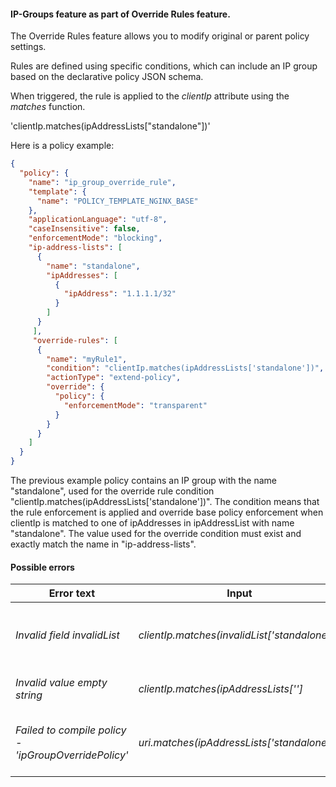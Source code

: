 #### IP-Groups feature as part of Override Rules feature.

The Override Rules feature allows you to modify original or parent policy settings.

Rules are defined using specific conditions, which can include an IP group based on the declarative policy JSON schema.

When triggered, the rule is applied to the _clientIp_ attribute using the _matches_ function.

'clientIp.matches(ipAddressLists["standalone"])'

Here is a policy example:

```json
{ 
  "policy": { 
    "name": "ip_group_override_rule", 
    "template": { 
      "name": "POLICY_TEMPLATE_NGINX_BASE" 
    }, 
    "applicationLanguage": "utf-8", 
    "caseInsensitive": false, 
    "enforcementMode": "blocking", 
    "ip-address-lists": [ 
      { 
        "name": "standalone", 
        "ipAddresses": [ 
          { 
            "ipAddress": "1.1.1.1/32" 
          } 
        ] 
      } 
     ], 
     "override-rules": [ 
      { 
        "name": "myRule1", 
        "condition": "clientIp.matches(ipAddressLists['standalone'])", 
        "actionType": "extend-policy",
        "override": {
          "policy": {
            "enforcementMode": "transparent"
          }
        }  
      }
    ]
  }
}
```

The previous example policy contains an IP group with the name "standalone", used for the override rule condition "clientIp.matches(ipAddressLists['standalone'])".
The condition means that the rule enforcement is applied and override base policy enforcement when clientIp is matched to one of ipAddresses in ipAddressList with name "standalone". 
The value used for the override condition must exist and exactly match the name in "ip-address-lists".  

#### Possible errors

| Error text | Input          | Explanation |
| -----------| ------------- | ------------ |
| _Invalid field invalidList_ | _clientIp.matches(invalidList['standalone']);_ | An incorrect keyword was used instead of _ipAddressLists_ |
| _Invalid value empty string_ | _clientIp.matches(ipAddressLists['']_ | An empty name was provided |
| _Failed to compile policy - 'ipGroupOverridePolicy'_ | _uri.matches(ipAddressLists['standalone']);_ |  Used _ipAddressLists_ without the _clientIP_ attribute |


 
